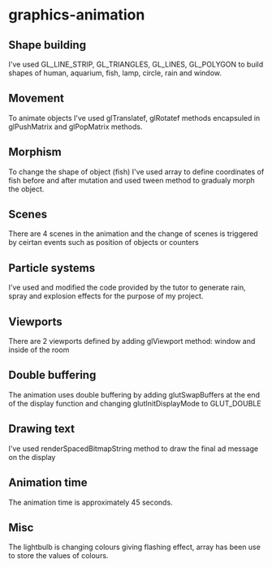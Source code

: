 # graphics-animation

## Shape building

I've used GL_LINE_STRIP, GL_TRIANGLES, GL_LINES, GL_POLYGON to build shapes of human, aquarium, fish, lamp, circle, rain and window.

## Movement

To animate objects I've used glTranslatef, glRotatef methods encapsuled in glPushMatrix and glPopMatrix methods.


## Morphism

To change the shape of object (fish) I've used array to define coordinates of fish before and after mutation and used tween method to gradualy morph the object.

## Scenes

There are 4 scenes in the animation and the change of scenes is triggered by ceirtan events such as position of objects or counters

## Particle systems

I've used and modified the code provided by the tutor to generate rain, spray and explosion effects for the purpose of my project.

## Viewports

There are 2 viewports defined by adding glViewport method: window and inside of the room

## Double buffering

The animation uses double buffering by adding glutSwapBuffers at the end of the display function and changing glutInitDisplayMode to GLUT_DOUBLE

## Drawing text

I've used renderSpacedBitmapString method to draw the final ad message on the display

## Animation time

The animation time is approximately 45 seconds.

## Misc

The lightbulb is changing colours giving flashing effect, array has been use to store the values of colours.





